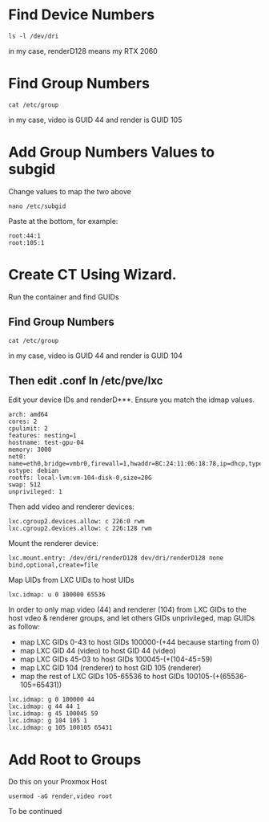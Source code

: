 # Find Device Numbers
```
ls -l /dev/dri
```
in my case,
renderD128 means my RTX 2060

# Find Group Numbers
```
cat /etc/group
```
in my case,
video is GUID 44 and render is GUID 105

# Add Group Numbers Values to subgid
Change values to map the two above
```
nano /etc/subgid
```
Paste at the bottom, for example:
```
root:44:1
root:105:1
```

# Create CT Using Wizard. 
Run the container and find GUIDs
## Find Group Numbers
```
cat /etc/group
```
in my case,
video is GUID 44 and render is GUID 104

## Then edit .conf In /etc/pve/lxc
Edit your device IDs and renderD***. Ensure you match the idmap values. 

```
arch: amd64
cores: 2
cpulimit: 2
features: nesting=1
hostname: test-gpu-04
memory: 3000
net0: name=eth0,bridge=vmbr0,firewall=1,hwaddr=BC:24:11:06:18:78,ip=dhcp,type=veth
ostype: debian
rootfs: local-lvm:vm-104-disk-0,size=20G
swap: 512
unprivileged: 1
```
Then add video and renderer devices:
```
lxc.cgroup2.devices.allow: c 226:0 rwm
lxc.cgroup2.devices.allow: c 226:128 rwm
```
Mount the renderer device:
```
lxc.mount.entry: /dev/dri/renderD128 dev/dri/renderD128 none bind,optional,create=file
```
Map UIDs from LXC UIDs to host UIDs
```
lxc.idmap: u 0 100000 65536
```
In order to only map video (44) and renderer (104) from LXC GIDs to the host vdeo & renderer groups, and let others GIDs unprivileged, map GUIDs as follow:
- map LXC GIDs 0-43 to host GIDs 100000-(+44 because starting from 0)
- map LXC GID 44 (video) to host GID 44 (video)
- map LXC GIDs 45-03 to host GIDs 100045-(+(104-45=59)
- map LXC GID 104 (renderer) to host GID 105 (renderer)
- map the rest of LXC GIDs 105-65536 to host GIDs 100105-(+(65536-105=65431))
```
lxc.idmap: g 0 100000 44
lxc.idmap: g 44 44 1
lxc.idmap: g 45 100045 59
lxc.idmap: g 104 105 1
lxc.idmap: g 105 100105 65431
```

# Add Root to Groups
Do this on your Proxmox Host
```
usermod -aG render,video root
```
To be continued
